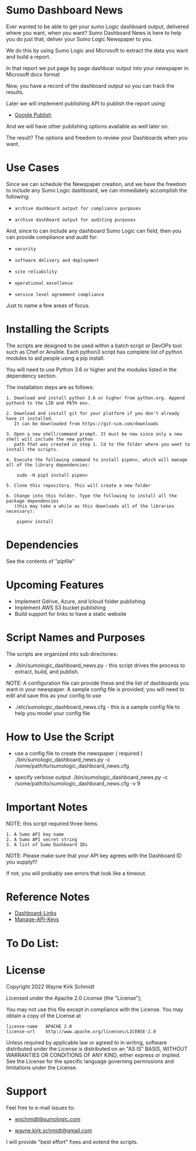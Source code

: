 Sumo Dashboard News
===================

Ever wanted to be able to get your sumo Logic dashboard output, delivered where you want, when you want?
Sumo Dashboard News is here to help you do just that; deliver your Sumo Logic Newspaper to you.

We do this by using Sumo Logic and Microsoft to extract the data you want and build a report.

In that report we put page by page dashboar output into your newspaper in Microsoft docx format

Now, you have a record of the dashboard output so you can track the results.

Later we will implement publishing API to publish the report using:

*   [Google Publish](https://github.com/wks-sumo-logic/gpublish)

And we will have other publishing options available as well later on.

The result? The options and freedom to review your Dashboards when you want.

Use Cases
=========

Since we can schedule the Newspaper creation, and we have the freedom to include any Sumo Logic dashboard,
we can immediately accomplish the following:

*     archive dashboard output for compliance purposes
*     archive dashboard output for auditing purposes

And, since to can include any dashboard Sumo Logic can field, then you can provide compliance and audit for:

*     security
*     software delivery and deployment
*     site reliability
*     operational excellence
*     service level agreement compliance

Just to name a few areas of focus.

Installing the Scripts
=======================

The scripts are designed to be used within a batch script or DevOPs tool such as Chef or Ansible.
Each python3 script has complete list of python modules to aid people using a pip install.

You will need to use Python 3.6 or higher and the modules listed in the dependency section.  

The installation steps are as follows: 

    1. Download and install python 3.6 or higher from python.org. Append python3 to the LIB and PATH env.

    2. Download and install git for your platform if you don't already have it installed.
       It can be downloaded from https://git-scm.com/downloads
    
    3. Open a new shell/command prompt. It must be new since only a new shell will include the new python 
       path that was created in step 1. Cd to the folder where you want to install the scripts.
    
    4. Execute the following command to install pipenv, which will manage all of the library dependencies:
    
        sudo -H pip3 install pipenv 
 
    5. Clone this repository. This will create a new folder
    
    6. Change into this folder. Type the following to install all the package dependencies 
       (this may take a while as this downloads all of the libraries necessary):

        pipenv install
        
Dependencies
============

See the contents of "pipfile"

Upcoming Features
=================

* Implement Gdrive, Azure, and Icloud folder publishing
* Implement AWS S3 bucket publishing
* Build support for links to have a static website

Script Names and Purposes
=========================

The scripts are organized into sub directories:

*   ./bin/sumologic_dashboard_news.py - this script drives the process to extract, build, and publish.

NOTE: A configuration file can provide these and the list of dashboards you want in your newspaper.
      A sample config file is provided; you will need to edit and save this as your config to use

*   ./etc/sumologic_dashboard_news.cfg - this is a sample config file to help you model your config file

How to Use the Script
=====================

*   use a config file to create the newspaper ( required ) 
    ./bin/sumologic_dashboard_news.py -c /some/path/to/sumologic_dashboard_news.cfg

*   specify verbose output
    ./bin/sumologic_dashboard_news.py -c /some/path/to/sumologic_dashboard_news.cfg -v 9

Important Notes
===============

NOTE: this script required three items. 

    1. A Sumo API key name
    2. A Sumo API secret string 
    3. A list of Sumo Dashboard IDs

NOTE: Please make sure that your API key agrees with the Dashboard ID you supply!!!

If not, you will probably see errors that look like a timeout. 

Reference Notes
===============

*   [Dashboard-Links](https://help.sumologic.com/Visualizations-and-Alerts/Dashboards/Get-Started-with-Dashboards-and-Panels/Add-a-Dashboard-Link)
*   [Manage-API-Keys](https://help.sumologic.com/Manage/Security/Access-Keys)

To Do List:
===========

License
=======

Copyright 2022 Wayne Kirk Schmidt

Licensed under the Apache 2.0 License (the "License");

You may not use this file except in compliance with the License.
You may obtain a copy of the License at

    license-name   APACHE 2.0
    license-url    http://www.apache.org/licenses/LICENSE-2.0

Unless required by applicable law or agreed to in writing, software
distributed under the License is distributed on an "AS IS" BASIS,
WITHOUT WARRANTIES OR CONDITIONS OF ANY KIND, either express or implied.
See the License for the specific language governing permissions and
limitations under the License.

Support
=======

Feel free to e-mail issues to: 

- wschmidt@sumologic.com

- wayne.kirk.schmidt@gmail.com

I will provide "best effort" fixes and extend the scripts.
